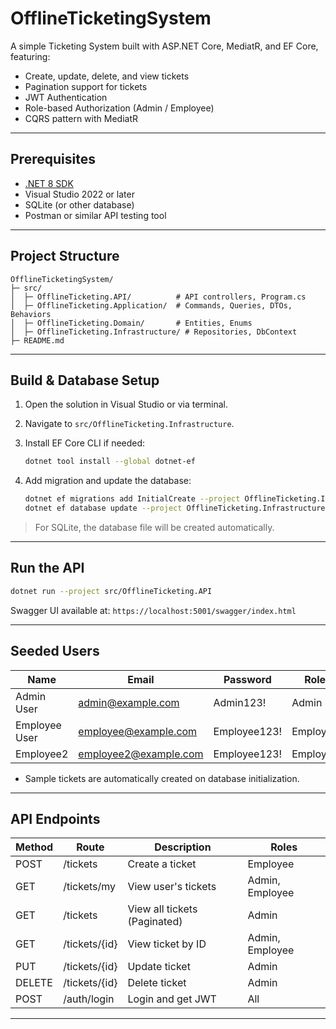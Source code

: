 # OfflineTicketingSystem

A simple Ticketing System built with ASP.NET Core, MediatR, and EF Core, featuring:

* Create, update, delete, and view tickets
* Pagination support for tickets
* JWT Authentication
* Role-based Authorization (Admin / Employee)
* CQRS pattern with MediatR

---

## Prerequisites

* [.NET 8 SDK](https://dotnet.microsoft.com/en-us/download/dotnet/8.0)
* Visual Studio 2022 or later
* SQLite (or other database)
* Postman or similar API testing tool

---

## Project Structure

```
OfflineTicketingSystem/
├─ src/
│  ├─ OfflineTicketing.API/          # API controllers, Program.cs
│  ├─ OfflineTicketing.Application/  # Commands, Queries, DTOs, Behaviors
│  ├─ OfflineTicketing.Domain/       # Entities, Enums
│  ├─ OfflineTicketing.Infrastructure/ # Repositories, DbContext
├─ README.md
```

---

## Build & Database Setup

1. Open the solution in Visual Studio or via terminal.
2. Navigate to `src/OfflineTicketing.Infrastructure`.
3. Install EF Core CLI if needed:

   ```bash
   dotnet tool install --global dotnet-ef
   ```
4. Add migration and update the database:

   ```bash
   dotnet ef migrations add InitialCreate --project OfflineTicketing.Infrastructure
   dotnet ef database update --project OfflineTicketing.Infrastructure
   ```

> For SQLite, the database file will be created automatically.

---

## Run the API

```bash
dotnet run --project src/OfflineTicketing.API
```

Swagger UI available at: `https://localhost:5001/swagger/index.html`

---

## Seeded Users

| Name          | Email                                                 | Password     | Role     |
| ------------- | ----------------------------------------------------- | ------------ | -------- |
| Admin User    | [admin@example.com](mailto:admin@example.com)         | Admin123!    | Admin    |
| Employee User | [employee@example.com](mailto:employee@example.com)   | Employee123! | Employee |
| Employee2     | [employee2@example.com](mailto:employee2@example.com) | Employee123! | Employee |

* Sample tickets are automatically created on database initialization.

---

## API Endpoints

| Method | Route         | Description                  | Roles           |
| ------ | ------------- | ---------------------------- | --------------- |
| POST   | /tickets      | Create a ticket              | Employee        |
| GET    | /tickets/my   | View user's tickets          | Admin, Employee |
| GET    | /tickets      | View all tickets (Paginated) | Admin           |
| GET    | /tickets/{id} | View ticket by ID            | Admin, Employee |
| PUT    | /tickets/{id} | Update ticket                | Admin           |
| DELETE | /tickets/{id} | Delete ticket                | Admin           |
| POST   | /auth/login   | Login and get JWT            | All             |

---


